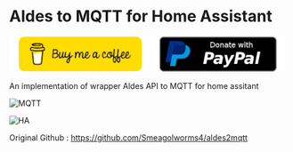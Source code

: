 # Aldes to MQTT for Home Assistant

[!["Buy Me A Coffee"](https://raw.githubusercontent.com/Smeagolworms4/donate-assets/master/coffee.png)](https://www.buymeacoffee.com/smeagolworms4)
[!["Buy Me A Coffee"](https://raw.githubusercontent.com/Smeagolworms4/donate-assets/master/paypal.png)](https://www.paypal.com/donate/?business=SURRPGEXF4YVU&no_recurring=0&item_name=Hello%2C+I%27m+SmeagolWorms4.+For+my+open+source+projects.%0AThanks+you+very+mutch+%21%21%21&currency_code=EUR)

An implementation of wrapper Aldes API to MQTT for home assitant

![MQTT](https://raw.githubusercontent.com/GollumDom/addon-repository/master/aldes2mqtt/MQTT.gif)

![HA](https://raw.githubusercontent.com/GollumDom/addon-repository/master/aldes2mqtt/HA.gif)

Original Github : https://github.com/Smeagolworms4/aldes2mqtt
